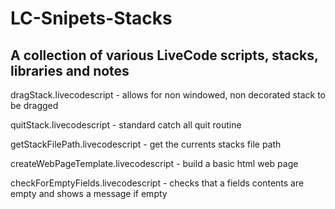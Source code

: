 # LC-Snipets-Stacks

## A collection of various LiveCode scripts, stacks, libraries and notes


dragStack.livecodescript - allows for non windowed, non decorated stack to be dragged

quitStack.livecodescript - standard catch all quit routine

getStackFilePath.livecodescript - get the currents stacks file path

createWebPageTemplate.livecodescript - build a basic html web page

checkForEmptyFields.livecodescript - checks that a fields contents are empty and shows a message if empty
